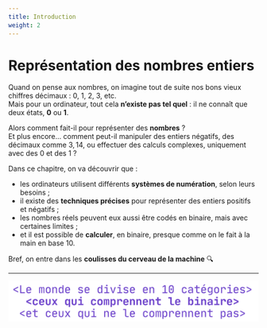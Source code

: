 ```yaml
---
title: Introduction
weight: 2
---
```


# Représentation des nombres entiers

Quand on pense aux nombres, on imagine tout de suite nos bons vieux chiffres décimaux : 0, 1, 2, 3, etc.  
Mais pour un ordinateur, tout cela **n’existe pas tel quel** : il ne connaît que deux états, **0** ou **1**.  

Alors comment fait-il pour représenter des **nombres** ?  
Et plus encore… comment peut-il manipuler des entiers négatifs, des décimaux comme $3{,}14$, ou effectuer des calculs complexes, uniquement avec des 0 et des 1 ?

Dans ce chapitre, on va découvrir que :

- les ordinateurs utilisent différents **systèmes de numération**, selon leurs besoins ;
- il existe des **techniques précises** pour représenter des entiers positifs et négatifs ;
- les nombres réels peuvent eux aussi être codés en binaire, mais avec certaines limites ;
- et il est possible de **calculer**, en binaire, presque comme on le fait à la main en base 10.

Bref, on entre dans les **coulisses du cerveau de la machine** 🔍

---

![citation](../../files/NSI/Numeration/quote1.png)
